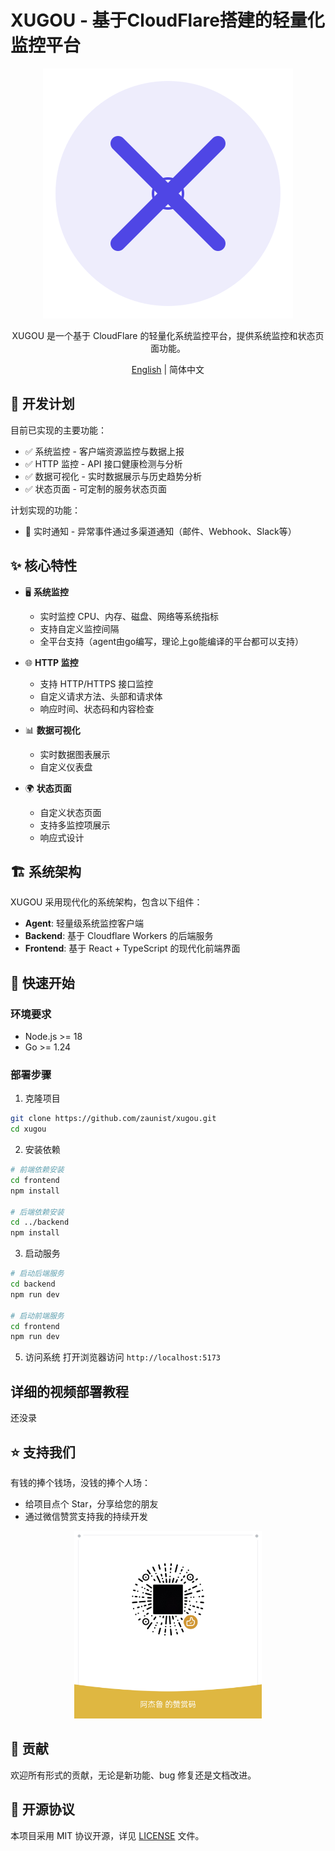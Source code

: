 # XUGOU - 基于CloudFlare搭建的轻量化监控平台

<div align="center">

![XUGOU Logo](frontend/public/logo.svg)

XUGOU 是一个基于 CloudFlare 的轻量化系统监控平台，提供系统监控和状态页面功能。

[English](./README_EN.md) | 简体中文

</div>

## 📅 开发计划

目前已实现的主要功能：

- ✅ 系统监控 - 客户端资源监控与数据上报
- ✅ HTTP 监控 - API 接口健康检测与分析
- ✅ 数据可视化 - 实时数据展示与历史趋势分析
- ✅ 状态页面 - 可定制的服务状态页面

计划实现的功能：

- 🚧 实时通知 - 异常事件通过多渠道通知（邮件、Webhook、Slack等）

## ✨ 核心特性

- 🖥️ **系统监控**
  - 实时监控 CPU、内存、磁盘、网络等系统指标
  - 支持自定义监控间隔
  - 全平台支持（agent由go编写，理论上go能编译的平台都可以支持）

- 🌐 **HTTP 监控**
  - 支持 HTTP/HTTPS 接口监控
  - 自定义请求方法、头部和请求体
  - 响应时间、状态码和内容检查

- 📊 **数据可视化**
  - 实时数据图表展示
  - 自定义仪表盘

- 🌍 **状态页面**
  - 自定义状态页面
  - 支持多监控项展示
  - 响应式设计

## 🏗️ 系统架构

XUGOU 采用现代化的系统架构，包含以下组件：

- **Agent**: 轻量级系统监控客户端
- **Backend**: 基于 Cloudflare Workers 的后端服务
- **Frontend**: 基于 React + TypeScript 的现代化前端界面

## 🚀 快速开始

### 环境要求

- Node.js >= 18
- Go >= 1.24

### 部署步骤

1. 克隆项目
```bash
git clone https://github.com/zaunist/xugou.git
cd xugou
```

2. 安装依赖
```bash
# 前端依赖安装
cd frontend
npm install

# 后端依赖安装
cd ../backend
npm install

```

3. 启动服务
```bash
# 启动后端服务
cd backend
npm run dev

# 启动前端服务
cd frontend
npm run dev

```

5. 访问系统
打开浏览器访问 `http://localhost:5173`

## 详细的视频部署教程

还没录

## ⭐ 支持我们

有钱的捧个钱场，没钱的捧个人场：

- 给项目点个 Star，分享给您的朋友
- 通过微信赞赏支持我的持续开发

<div align="center">
  <img src="frontend/public/wechat-reward.png" alt="微信赞赏码" width="300">
</div>

## 🤝 贡献

欢迎所有形式的贡献，无论是新功能、bug 修复还是文档改进。

## 📄 开源协议

本项目采用 MIT 协议开源，详见 [LICENSE](./LICENSE) 文件。